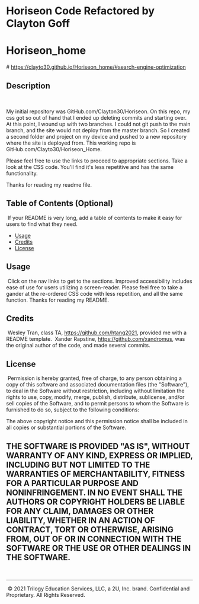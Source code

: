 # Horiseon Code Refactored by Clayton Goff
# Horiseon_home
​# https://clayto30.github.io/Horiseon_home/#search-engine-optimization

## Description 
​
<P>My initial repository was GitHub.com/Clayton30/Horiseon. On this repo, my css got so out of hand that I ended up deleting 
commits and starting over. At this point, I wound up with two branches. I could not git push to the main branch, and the site 
would not deploy from the master branch. So I created a second folder and project on my device and pushed to a new repository 
where the site is deployed from. This working repo is GitHub.com/Clayto30/Horiseon_Home.

Please feel free to use the links to proceed to appropriate sections. Take a look at the CSS code. You'll find it's less 
repetitive and has the same functionality. 

Thanks for reading my readme file.
​
## Table of Contents (Optional)
​
If your README is very long, add a table of contents to make it easy for users to find what they need.
​
* [Usage](#usage)
* [Credits](#credits)
* [License](#license)
​
## Usage 
​
Click on the nav links to get to the sections. Improved accessibility includes ease of use for users utilizing a screen-reader. 
Please feel free to take a gander at the re-ordered CSS code with less repetition, and all the same function. Thanks for reading my README.
​
## Credits
​
Wesley Tran, class TA, https://github.com/htang2021, provided me with a README template.
​
Xander Rapstine, https://github.com/xandromus, was the original author of the code, and made several commits. 
​
## License
​
Permission is hereby granted, free of charge, to any person obtaining a copy
of this software and associated documentation files (the "Software"), to deal
in the Software without restriction, including without limitation the rights
to use, copy, modify, merge, publish, distribute, sublicense, and/or sell
copies of the Software, and to permit persons to whom the Software is
furnished to do so, subject to the following conditions:

The above copyright notice and this permission notice shall be included in all
copies or substantial portions of the Software.

THE SOFTWARE IS PROVIDED "AS IS", WITHOUT WARRANTY OF ANY KIND, EXPRESS OR
IMPLIED, INCLUDING BUT NOT LIMITED TO THE WARRANTIES OF MERCHANTABILITY,
FITNESS FOR A PARTICULAR PURPOSE AND NONINFRINGEMENT. IN NO EVENT SHALL THE
AUTHORS OR COPYRIGHT HOLDERS BE LIABLE FOR ANY CLAIM, DAMAGES OR OTHER
LIABILITY, WHETHER IN AN ACTION OF CONTRACT, TORT OR OTHERWISE, ARISING FROM,
OUT OF OR IN CONNECTION WITH THE SOFTWARE OR THE USE OR OTHER DEALINGS IN THE
SOFTWARE.
​
---
​

---
​
© 2021 Trilogy Education Services, LLC, a 2U, Inc. brand. Confidential and Proprietary. All Rights Reserved.
